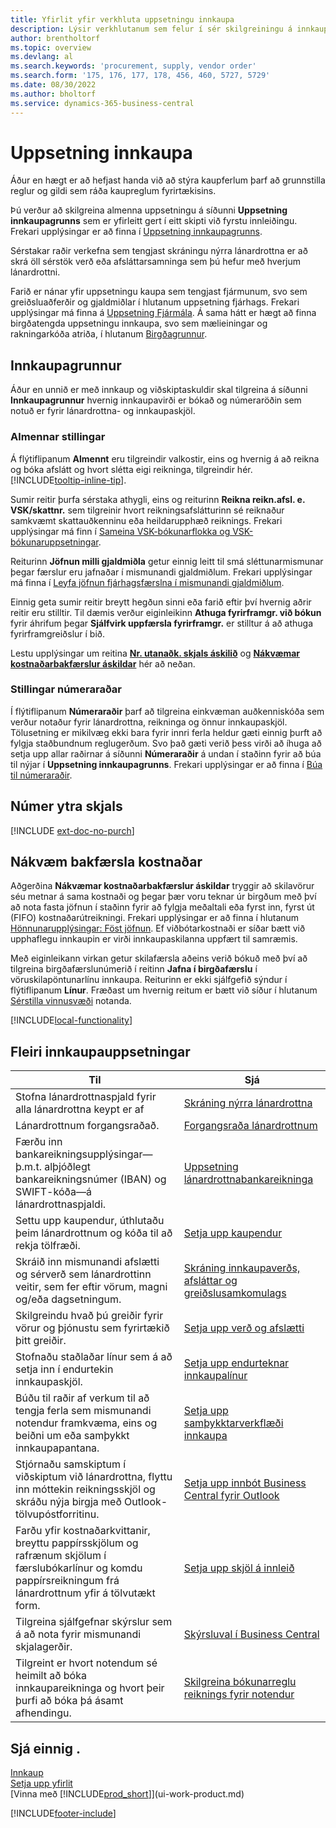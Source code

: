 ```yaml
---
title: Yfirlit yfir verkhluta uppsetningu innkaupa
description: Lýsir verkhlutanum sem felur í sér skilgreiningu á innkaupastefnu fyrirtækisins og uppsetningu innkaupaferla.
author: brentholtorf
ms.topic: overview
ms.devlang: al
ms.search.keywords: 'procurement, supply, vendor order'
ms.search.form: '175, 176, 177, 178, 456, 460, 5727, 5729'
ms.date: 08/30/2022
ms.author: bholtorf
ms.service: dynamics-365-business-central
---
```

# <a name="setting-up-purchasing"></a>Uppsetning innkaupa

Áður en hægt er að hefjast handa við að stýra kaupferlum þarf að grunnstilla reglur og gildi sem ráða kaupreglum fyrirtækisins.

Þú verður að skilgreina almenna uppsetningu á síðunni **Uppsetning innkaupagrunns** sem er yfirleitt gert í eitt skipti við fyrstu innleiðingu. Frekari upplýsingar er að finna í [Uppsetning innkaupagrunns](#purchases-and-payables-setup).

Sérstakar raðir verkefna sem tengjast skráningu nýrra lánardrottna er að skrá öll sérstök verð eða afsláttarsamninga sem þú hefur með hverjum lánardrottni.

Farið er nánar yfir uppsetningu kaupa sem tengjast fjármunum, svo sem greiðsluaðferðir og gjaldmiðlar í hlutanum uppsetning fjárhags. Frekari upplýsingar má finna á [Uppsetning Fjármála](finance-setup-finance.md). Á sama hátt er hægt að finna birgðatengda uppsetningu innkaupa, svo sem mælieiningar og rakningarkóða atriða, í hlutanum [Birgðagrunnur](inventory-setup-inventory.md).

## <a name="purchases-and-payables-setup"></a>Innkaupagrunnur

Áður en unnið er með innkaup og viðskiptaskuldir skal tilgreina á síðunni **Innkaupagrunnur** hvernig innkaupavirði er bókað og númeraröðin sem notuð er fyrir lánardrottna- og innkaupaskjöl.

### <a name="general-settings"></a>Almennar stillingar

Á flýtiflipanum **Almennt** eru tilgreindir valkostir, eins og hvernig á að reikna og bóka afslátt og hvort slétta eigi reikninga, tilgreindir hér. [!INCLUDE[tooltip-inline-tip](includes/tooltip-inline-tip_md.md)].

Sumir reitir þurfa sérstaka athygli, eins og reiturinn **Reikna reikn.afsl. e. VSK/skattnr.** sem tilgreinir hvort reikningsafslátturinn sé reiknaður samkvæmt skattauðkenninu eða heildarupphæð reiknings. Frekari upplýsingar má finn í [Sameina VSK-bókunarflokka og VSK-bókunaruppsetningar](finance-setup-vat.md#combine-vat-posting-groups-in-vat-posting-setups).

Reiturinn **Jöfnun milli gjaldmiðla** getur einnig leitt til smá sléttunarmismunar þegar færslur eru jafnaðar í mismunandi gjaldmiðlum. Frekari upplýsingar má finna í [Leyfa jöfnun fjárhagsfærslna í mismunandi gjaldmiðlum](finance-how-enable-application-ledger-entries-different-currencies.md).

Einnig geta sumir reitir breytt hegðun sinni eða farið eftir því hvernig aðrir reitir eru stilltir. Til dæmis verður eiginleikinn **Athuga fyrirframgr. við bókun** fyrir áhrifum þegar **Sjálfvirk uppfærsla fyrirframgr.** er stilltur á að athuga fyrirframgreiðslur í bið.

Lestu upplýsingar um reitina [**Nr. utanaðk. skjals áskilið**](#external-document-number) og [**Nákvæmar kostnaðarbakfærslur áskildar**](#exact-cost-reversing) hér að neðan.

### <a name="number-series-settings"></a>Stillingar númeraraðar

Í flýtiflipanum **Númeraraðir** þarf að tilgreina einkvæman auðkenniskóða sem verður notaður fyrir lánardrottna, reikninga og önnur innkaupaskjöl. Tölusetning er mikilvæg ekki bara fyrir innri ferla heldur gæti einnig þurft að fylgja staðbundnum reglugerðum. Svo það gæti verið þess virði að íhuga að setja upp allar raðirnar á síðunni **Númeraraðir** á undan í staðinn fyrir að búa til nýjar í **Uppsetning innkaupagrunns**. Frekari upplýsingar er að finna í [Búa til númeraraðir](ui-create-number-series.md).

## <a name="external-document-number"></a>Númer ytra skjals

[!INCLUDE [ext-doc-no-purch](includes/ext-doc-no-purch.md)]

## <a name="exact-cost-reversing"></a>Nákvæm bakfærsla kostnaðar

Aðgerðina **Nákvæmar kostnaðarbakfærslur áskildar** tryggir að skilavörur séu metnar á sama kostnaði og þegar þær voru teknar úr birgðum með því að nota fasta jöfnun í staðinn fyrir að fylgja meðaltali eða fyrst inn, fyrst út (FIFO) kostnaðarútreikningi. Frekari upplýsingar er að finna í hlutanum [Hönnunarupplýsingar: Föst jöfnun](design-details-item-application.md#fixed-application). Ef viðbótarkostnaði er síðar bætt við upphaflegu innkaupin er virði innkaupaskilanna uppfært til samræmis.

Með eiginleikann virkan getur skilafærsla aðeins verið bókuð með því að tilgreina birgðafærslunúmerið í reitinn **Jafna í birgðafærslu** í vöruskilapöntunarlínu innkaupa. Reiturinn er ekki sjálfgefið sýndur í flýtiflipanum **Línur**. Fræðast um hvernig reitum er bætt við síður í hlutanum [Sérstilla vinnusvæði](ui-personalization-user.md#start-personalizing-by-using-the-personalization-mode) notanda.

[!INCLUDE[local-functionality](includes/local-functionality.md)]

## <a name="more-purchasing-setups"></a>Fleiri innkaupauppsetningar

| Til | Sjá |
| --- | --- |
| Stofna lánardrottnaspjald fyrir alla lánardrottna keypt er af |[Skráning nýrra lánardrottna](purchasing-how-register-new-vendors.md) |
| Lánardrottnum forgangsraðað. |[Forgangsraða lánardrottnum](purchasing-how-prioritize-vendors.md) |
| Færðu inn bankareikningsupplýsingar&mdash;þ.m.t. alþjóðlegt bankareikningsnúmer (IBAN) og SWIFT-kóða&mdash;á lánardrottnaspjaldi. | [Uppsetning lánardrottnabankareikninga](purchasing-how-set-up-vendors-bank-accounts.md) |
| Settu upp kaupendur, úthlutaðu þeim lánardrottnum og kóða til að rekja tölfræði. |[Setja upp kaupendur](purchasing-how-setup-purchasers.md) |
| Skráið inn mismunandi afslætti og sérverð sem lánardrottinn veitir, sem fer eftir vörum, magni og/eða dagsetningum. |[Skráning innkaupaverðs, afsláttar og greiðslusamkomulags](purchasing-how-record-purchase-price-discount-payment-agreements.md) |
| Skilgreindu hvað þú greiðir fyrir vörur og þjónustu sem fyrirtækið þitt greiðir.  | [Setja upp verð og afslætti](across-prices-and-discounts.md) |
| Stofnaðu staðlaðar línur sem á að setja inn í endurtekin innkaupaskjöl. | [Setja upp endurteknar innkaupalínur](purchasing-how-work-recurring-purchase-lines.md) |
| Búðu til raðir af verkum til að tengja ferla sem mismunandi notendur framkvæma, eins og beiðni um eða samþykkt innkaupapantana. | [Setja upp samþykktarverkflæði innkaupa](across-set-up-workflows.md) |
| Stjórnaðu samskiptum í viðskiptum við lánardrottna, flyttu inn móttekin reikningsskjöl og skráðu nýja birgja með Outlook-tölvupóstforritinu. | [Setja upp innbót Business Central fyrir Outlook](admin-outlook.md) |
| Farðu yfir kostnaðarkvittanir, breyttu pappírsskjölum og rafrænum skjölum í færslubókarlínur og komdu pappírsreikningum frá lánardrottnum yfir á tölvutækt form. | [Setja upp skjöl á innleið](across-how-setup-income-documents.md) |
| Tilgreina sjálfgefnar skýrslur sem á að nota fyrir mismunandi skjalagerðir. |[Skýrsluval í Business Central](across-report-selections.md)|
|Tilgreint er hvort notendum sé heimilt að bóka innkaupareikninga og hvort þeir þurfi að bóka þá ásamt afhendingu. |[Skilgreina bókunarreglu reiknings fyrir notendur](admin-setup-invoice-posting-policy.md)|

## <a name="see-also"></a>Sjá einnig .

[Innkaup](purchasing-manage-purchasing.md)  
[Setja upp yfirlit](setup.md)  
[Vinna með [!INCLUDE[prod_short](includes/prod_short.md)]](ui-work-product.md)

[!INCLUDE[footer-include](includes/footer-banner.md)]
